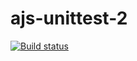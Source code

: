 # ajs-unittest-2

[![Build status](https://ci.appveyor.com/api/projects/status/51fo20j8f7dyr9ln?svg=true)](https://ci.appveyor.com/project/Nataliya-grish/ajs-unittest-2)
